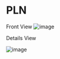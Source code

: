 # PLN
 Front View
![image](https://github.com/user-attachments/assets/b8794a57-4109-4b27-a7c4-f0d249240731)

Details View

![image](https://github.com/user-attachments/assets/27fcc708-f12a-47ae-8063-715f9e31d064)
